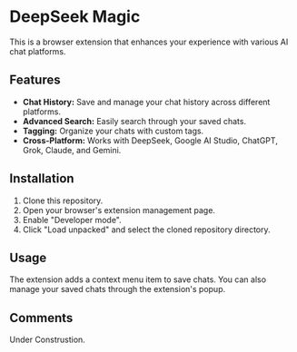 # DeepSeek Magic

This is a browser extension that enhances your experience with various AI chat platforms.

## Features

- **Chat History:** Save and manage your chat history across different platforms.
- **Advanced Search:** Easily search through your saved chats.
- **Tagging:** Organize your chats with custom tags.
- **Cross-Platform:** Works with DeepSeek, Google AI Studio, ChatGPT, Grok, Claude, and Gemini.

## Installation

1. Clone this repository.
2. Open your browser's extension management page.
3. Enable "Developer mode".
4. Click "Load unpacked" and select the cloned repository directory.

## Usage

The extension adds a context menu item to save chats. You can also manage your saved chats through the extension's popup.

## Comments
Under Construstion.